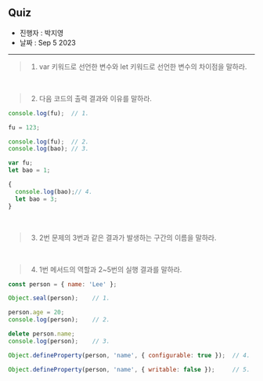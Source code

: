 ## Quiz
- 진행자 : 박지영
- 날짜 : Sep 5 2023
---
<!--
1. 질문은 이해하기 쉽고 명확하게 적는다.
2. 문제는 아래의 예시를 참고해 작성한다.
3. 문제의 정답은 주석으로 표기한다.
-->

> 1. var 키워드로 선언한 변수와 let 키워드로 선언한 변수의 차이점을 말하라.

<!--
답: 
var 키워드로 선언한 변수는 중복 선언이 가능하고 함수 레벨 스코프를 가진다.
let 키워드로 선언한 변수는 중복 선언이 금지되고 블록 레벨 스코프를 가진다.
-->
</br>

> 2. 다음 코드의 출력 결과와 이유를 말하라.

```javascript
console.log(fu);  // 1.

fu = 123;

console.log(fu);  // 2.
console.log(bao); // 3.

var fu;
let bao = 1;

{
  console.log(bao);// 4.
  let bao = 3;
}
```

<!--
답: 1. undefined 2. 123 3. ReferenceError: bao is not defined 4. ReferenceError: Cannot access 'bao' before initialization
1. var 키워드로 선언한 변수는 변수 호이스팅에 의해 변수 선언문 이전에 이미 선언되어 참조할 수 있다. 단, 할당문 이전에 변수를 참조하면 undefined를 반환한다.
2. 변수 선언문 이전에 선언된 변수에 값을 할당했기 때문에 할당된 값이 출력된다.
3. let 키워드로 선언한 변수는 선언 단계와 초기화 단계가 분리되어 진행되기 때문에 변수 선언문 이전에 초기화 단계는 실행되지 않는다. 초기화되지 않은 변수에 접근하려고 하면 참조 에러가 발생한다.
4. let 키워드로 선언한 변수도 호이스팅이 발생하기 때문에 전역 변수 bao를 참조하지 않고 참조 에러가 발생한다.
-->
</br>

> 3. 2번 문제의 3번과 같은 결과가 발생하는 구간의 이름을 말하라.

<!--
답: 일시적 사각지대(Temporal Dead Zone: TDZ)
스코프의 시작 지점부터 초기화 시작 지점까지 변수를 참조할 수 없는 구간을 일시적 사각지대라고 부른다.
-->
</br>

> 4. 1번 메서드의 역할과 2~5번의 실행 결과를 말하라.

```javascript
const person = { name: 'Lee' };

Object.seal(person);    // 1.

person.age = 20;
console.log(person);    // 2.

delete person.name;
console.log(person);    // 3.

Object.defineProperty(person, 'name', { configurable: true });  // 4.

Object.defineProperty(person, 'name', { writable: false });     // 5.
```

<!--
답: 1. 객체 밀봉 2. {name: "Lee"} 3. {name: "Lee"} 4. TypeError: Cannot redefine property: name 5. {name: "Lee"}
1. 객체 밀봉은 프로퍼티 추가 및 삭제, 프로퍼티 어트리뷰트 재정의를 금지한다. 즉, 밀봉된 객체는 읽기와 쓰기만 가능하다.
2, 3. 프로퍼티 추가 및 삭제가 금지되므로 무시된다.
4. 프로퍼티 어트리뷰트 재정의가 금지되므로 TypeError가 발생한다.
5. 프로퍼티 어트리뷰트 [[Configurable]]의 값이 false인 경우 해당 프로퍼티의 삭제, 프로퍼티 어트리뷰트 값의 변경이 금지된다. 단, [[Writable]]이 true인 경우 [[Value]]의 변경과 [[Writable]]을 false로 변경하는 것은 허용된다.
-->
</br>
